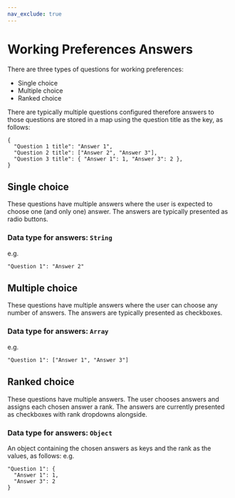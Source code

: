 ```yaml
---
nav_exclude: true
---
```

# Working Preferences Answers

There are three types of questions for working preferences:

 - Single choice
 - Multiple choice
 - Ranked choice

There are typically multiple questions configured therefore answers to those questions are stored in a map using the question title as the key, as follows:

```
{
  "Question 1 title": "Answer 1",
  "Question 2 title": ["Answer 2", "Answer 3"],
  "Question 3 title": { "Answer 1": 1, "Answer 3": 2 }, 
}
```


## Single choice

These questions have multiple answers where the user is expected to choose one (and only one) answer.
The answers are typically presented as radio buttons.

### Data type for answers: `String`
e.g. 
```
"Question 1": "Answer 2"
```


## Multiple choice

These questions have multiple answers where the user can choose any number of answers.
The answers are typically presented as checkboxes.

### Data type for answers: `Array`
e.g. 
```
"Question 1": ["Answer 1", "Answer 3"]
```

## Ranked choice

These questions have multiple answers. The user chooses answers and assigns each chosen answer a rank.
The answers are currently presented as checkboxes with rank dropdowns alongside.

### Data type for answers: `Object`
An object containing the chosen answers as keys and the rank as the values, as follows:
e.g. 
```
"Question 1": {
  "Answer 1": 1,
  "Answer 3": 2
}
```

